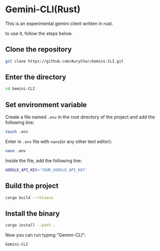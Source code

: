 # Gemini-CLI(Rust)

This is an experimental gemini client written in rust.

to use it, follow the steps below.

## Clone the repository
```bash
git clone https://github.com/AuryChar/Gemini-CLI.git
```

## Enter the directory

```bash
cd Gemini-CLI

```

## Set environment variable

Create a file named `.env` in the root directory of the project and add the following line:
```bash
touch .env
```

Enter in `.env` file with `nano`(or any other text editor):
```bash
nano .env
```

Inside the file, add the following line:
```bash
GOOGLE_API_KEY='YOUR_GOOGLE_API_KEY'
```

## Build the project

```bash
cargo build --release
```

## Install the binary

```bash
cargo install --path .
```

Now you can run typing "Gemini-CLI":
```bash
Gemini-CLI
```
